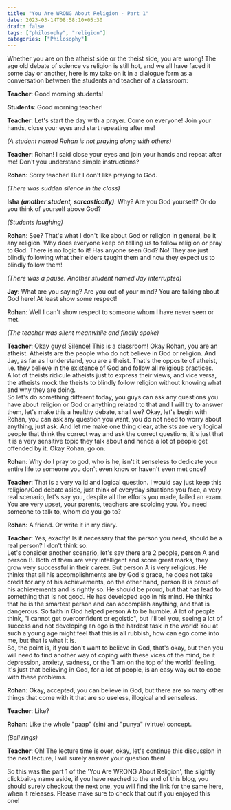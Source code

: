 ```yaml
---
title: "You Are WRONG About Religion - Part 1"
date: 2023-03-14T08:58:10+05:30
draft: false
tags: ["philosophy", "religion"]
categories: ["Philosophy"]
---
```


Whether you are on the atheist side or the theist side, you are wrong! The age old debate of science vs religion is still hot, and we all have faced it some day or another, here is my take on it in a dialogue form as a conversation between the students and teacher of a classroom:

**Teacher**: Good morning students!

**Students**: Good morning teacher!  

**Teacher**: Let's start the day with a prayer. Come on everyone! Join your hands, close your eyes and start repeating after me!  

_(A student named Rohan is not praying along with others)_  

**Teacher**: Rohan! I said close your eyes and join your hands and repeat after me! Don't you understand simple instructions?  

**Rohan**: Sorry teacher! But I don't like praying to God. 

_(There was sudden silence in the class)_  

**Isha _(another student, sarcastically)_**: Why? Are you God yourself? Or do you think of yourself above God?  

_(Students laughing)_  

**Rohan**: See? That's what I don't like about God or religion in general, be it any religion. Why does everyone keep on telling us to follow religion or pray to God. There is no logic to it! Has anyone seen God? No! They are just blindly following what their elders taught them and now they expect us to blindly follow them!  

_(There was a pause. Another student named Jay interrupted)_  

**Jay**: What are you saying? Are you out of your mind? You are talking about God here! At least show some respect!  

**Rohan**: Well I can't show respect to someone whom I have never seen or met.  

_(The teacher was silent meanwhile and finally spoke)_  

**Teacher**: Okay guys! Silence! This is a classroom! Okay Rohan, you are an atheist. Atheists are the people who do not believe in God or religion. And Jay, as far as I understand, you are a theist. That's the opposite of atheist, i.e. they believe in the existence of God and follow all religious practices.  
A lot of theists ridicule atheists just to express their views, and vice versa, the atheists mock the theists to blindly follow religion without knowing what and why they are doing.  
So let's do something different today, you guys can ask any questions you have about religion or God or anything related to that and I will try to answer them, let's make this a healthy debate, shall we? Okay, let's begin with Rohan, you can ask any question you want, you do not need to worry about anything, just ask. And let me make one thing clear, atheists are very logical people that think the correct way and ask the correct questions, it's just that it is a very sensitive topic they talk about and hence a lot of people get offended by it. Okay Rohan, go on.  

**Rohan**: Why do I pray to god, who is he, isn't it senseless to dedicate your entire life to someone you don't even know or haven't even met once?  

**Teacher**: That is a very valid and logical question. I would say just keep this religion/God debate aside, just think of everyday situations you face, a very real scenario, let's say you, despite all the efforts you made, failed an exam. You are very upset, your parents, teachers are scolding you. You need someone to talk to, whom do you go to?  

**Rohan**: A friend. Or write it in my diary.  

**Teacher**: Yes, exactly! Is it necessary that the person you need, should be a real person? I don't think so.  
Let's consider another scenario, let's say there are 2 people, person A and person B. Both of them are very intelligent and score great marks, they grow very successful in their career. But person A is very religious. He thinks that all his accomplishments are by God's grace, he does not take credit for any of his achievements, on the other hand, person B is proud of his achievements and is rightly so. He should be proud, but that has lead to something that is not good. He has developed ego in his mind. He thinks that he is the smartest person and can accomplish anything, and that is dangerous. So faith in God helped person A to be humble. A lot of people think, "I cannot get overconfident or egoistic", but I'll tell you, seeing a lot of success and not developing an ego is the hardest task in the world! You at such a young age might feel that this is all rubbish, how can ego come into me, but that is what it is.  
So, the point is, if you don't want to believe in God, that's okay, but then you will need to find another way of coping with these vices of the mind, be it depression, anxiety, sadness, or the 'I am on the top of the world' feeling. It's just that believing in God, for a lot of people, is an easy way out to cope with these problems.

**Rohan**: Okay, accepted, you can believe in God, but there are so many other things that come with it that are so useless, illogical and senseless.

**Teacher**: Like?

**Rohan**: Like the whole "paap" (sin) and "punya" (virtue) concept.  

_(Bell rings)_

**Teacher**: Oh! The lecture time is over, okay, let's continue this discussion in the next lecture, I will surely answer your question then!

So this was the part 1 of the 'You Are WRONG About Religion', the slightly clickbait-y name aside, if you have reached to the end of this blog, you should surely checkout the next one, you will find the link for the same here, when it releases. Please make sure to check that out if you enjoyed this one!